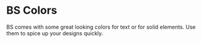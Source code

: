 # BS Colors

BS comes with some great looking colors for text or for solid elements. Use them to spice up your designs quickly.

